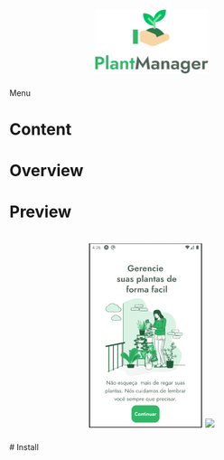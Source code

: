 <h1 align="center">
   <img src="Documentacao/GitReadMe/logo.png?raw=true" width="200" />
</h1>
Menu

# Content

# Overview

# Preview
<h1 align="center">
   <img src="Documentacao/GitReadMe/android.gif" width="200" />
   <img src="Documentacao/GitReadMe/iphone5s.gif" width="200" />
</h1>
# Install


